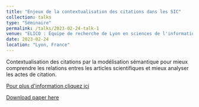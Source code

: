 ```yaml
---
title: "Enjeux de la contextualisation des citations dans les SIC"
collection: talks
type: "Séminaire"
permalink: /talks/2023-02-24-talk-1
venue: "ELICO : Équipe de recherche de Lyon en sciences de l'information et de la communication"
date: 2023-02-24
location: "Lyon, France"
---
```

Contextualisation des citations par la modélisation sémantique pour mieux comprendre les relations entres les articles scientifiques et mieux analyser les actes de citation. 




[Pour plus d'information cliquez ici](https://elico-recherche.msh-lse.fr/manifestations/journee-des-doctorant-es-2023)

[Download paper here](http://academicpages.github.io/files/paper3.pdf)

